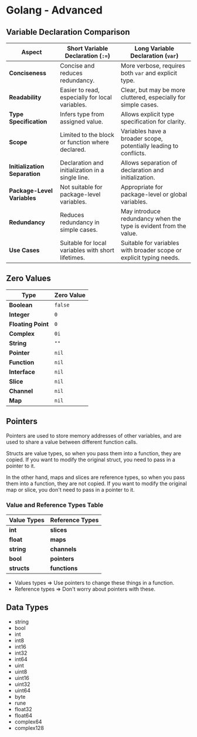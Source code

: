 # Golang - Advanced

## Variable Declaration Comparison

| **Aspect**                        | **Short Variable Declaration (`:=`)**                   | **Long Variable Declaration (`var`)**                           |
|-----------------------------------|--------------------------------------------------------|-----------------------------------------------------------------|
| **Conciseness**                   | Concise and reduces redundancy.                        | More verbose, requires both `var` and explicit type.            |
| **Readability**                   | Easier to read, especially for local variables.         | Clear, but may be more cluttered, especially for simple cases.  |
| **Type Specification**            | Infers type from assigned value.                        | Allows explicit type specification for clarity.                |
| **Scope**                         | Limited to the block or function where declared.        | Variables have a broader scope, potentially leading to conflicts.|
| **Initialization Separation**     | Declaration and initialization in a single line.        | Allows separation of declaration and initialization.           |
| **Package-Level Variables**       | Not suitable for package-level variables.               | Appropriate for package-level or global variables.             |
| **Redundancy**                    | Reduces redundancy in simple cases.                     | May introduce redundancy when the type is evident from the value.|
| **Use Cases**                     | Suitable for local variables with short lifetimes.      | Suitable for variables with broader scope or explicit typing needs.|

## Zero Values 

| **Type**                          | **Zero Value**                                            |
|-----------------------------------|-----------------------------------------------------------|
| **Boolean**                       | `false`                                                   |
| **Integer**                       | `0`                                                       |
| **Floating Point**                | `0`                                                       |
| **Complex**                       | `0i`                                                      |
| **String**                        | `""`                                                      |
| **Pointer**                       | `nil`                                                     |
| **Function**                      | `nil`                                                     |
| **Interface**                     | `nil`                                                     |
| **Slice**                         | `nil`                                                     |
| **Channel**                       | `nil`                                                     |
| **Map**                           | `nil`                                                     |

## Pointers

Pointers are used to store memory addresses of other variables, and are used to share a value between different function calls.

Structs are value types, so when you pass them into a function, they are copied. If you want to modify the original struct, you need to pass in a pointer to it.

In the other hand, maps and slices are reference types, so when you pass them into a function, they are not copied. If you want to modify the original map or slice, you don't need to pass in a pointer to it.

### Value and Reference Types Table

| **Value Types**                   | **Reference Types**                                       |
|-----------------------------------|-----------------------------------------------------------|
| **int**                           | **slices**                                                |
| **float**                         | **maps**                                                  |
| **string**                        | **channels**                                              |
| **bool**                          | **pointers**                                              |
| **structs**                       | **functions**                                             |

- Values types => Use pointers to change these things in a function.
- Reference types => Don't worry about pointers with these.

## Data Types

- string
- bool
- int
- int8
- int16
- int32
- int64
- uint
- uint8
- uint16
- uint32
- uint64
- byte
- rune
- float32
- float64
- complex64
- complex128

